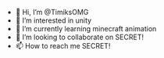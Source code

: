 - 👋 Hi, I’m @TimiksOMG
- 👀 I’m interested in unity
- 🌱 I’m currently learning minecraft animation
- 💞️ I’m looking to collaborate on SECRET! 
- 📫 How to reach me SECRET! 

<!---
TimiksOMG/TimiksOMG is a ✨ special ✨ repository because its `README.md` (this file) appears on your GitHub profile.
You can click the Preview link to take a look at your changes.
--->
